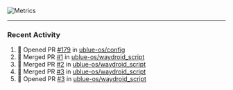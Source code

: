 ![Metrics](https://metrics.lecoq.io/KyleGospo?template=classic&base=header%2C%20activity%2C%20community%2C%20repositories%2C%20metadata&base.indepth=false&base.hireable=false&base.skip=false&config.timezone=America%2FLos_Angeles)

---
### Recent Activity
<!--START_SECTION:activity-->
1. 💪 Opened PR [#179](https://github.com/ublue-os/config/pull/179) in [ublue-os/config](https://github.com/ublue-os/config)
2. 🎉 Merged PR [#1](https://github.com/ublue-os/waydroid_script/pull/1) in [ublue-os/waydroid_script](https://github.com/ublue-os/waydroid_script)
3. 🎉 Merged PR [#2](https://github.com/ublue-os/waydroid_script/pull/2) in [ublue-os/waydroid_script](https://github.com/ublue-os/waydroid_script)
4. 🎉 Merged PR [#3](https://github.com/ublue-os/waydroid_script/pull/3) in [ublue-os/waydroid_script](https://github.com/ublue-os/waydroid_script)
5. 💪 Opened PR [#3](https://github.com/ublue-os/waydroid_script/pull/3) in [ublue-os/waydroid_script](https://github.com/ublue-os/waydroid_script)
<!--END_SECTION:activity-->
